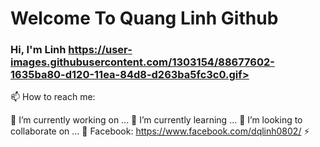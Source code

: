 # Welcome To Quang Linh Github
### Hi, I'm Linh https://user-images.githubusercontent.com/1303154/88677602-1635ba80-d120-11ea-84d8-d263ba5fc3c0.gif>

📫 How to reach me:

🔭 I’m currently working on ...
🌱 I’m currently learning ...
👯 I’m looking to collaborate on ...
👯 Facebook: https://www.facebook.com/dqlinh0802/
⚡ 

